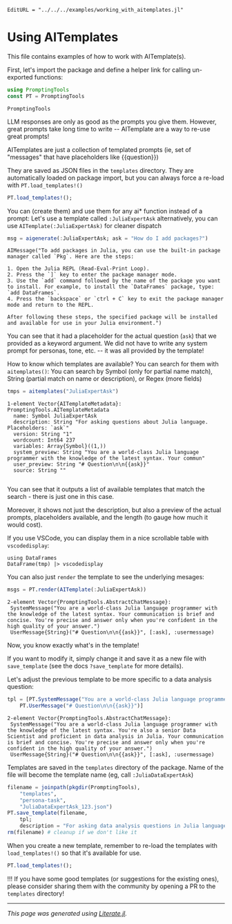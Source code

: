 ```@meta
EditURL = "../../../examples/working_with_aitemplates.jl"
```

# Using AITemplates

This file contains examples of how to work with AITemplate(s).

First, let's import the package and define a helper link for calling un-exported functions:

````julia
using PromptingTools
const PT = PromptingTools
````

````
PromptingTools
````

LLM responses are only as good as the prompts you give them. However, great prompts take long time to write -- AITemplate are a way to re-use great prompts!

AITemplates are just a collection of templated prompts (ie, set of "messages" that have placeholders like {{question}})

They are saved as JSON files in the `templates` directory.
They are automatically loaded on package import, but you can always force a re-load with `PT.load_templates!()`

````julia
PT.load_templates!();
````

You can (create them) and use them for any ai* function instead of a prompt:
Let's use a template called `:JuliaExpertAsk`
alternatively, you can use `AITemplate(:JuliaExpertAsk)` for cleaner dispatch

````julia
msg = aigenerate(:JuliaExpertAsk; ask = "How do I add packages?")
````

````
AIMessage("To add packages in Julia, you can use the built-in package manager called `Pkg`. Here are the steps:

1. Open the Julia REPL (Read-Eval-Print Loop).
2. Press the `]` key to enter the package manager mode.
3. Use the `add` command followed by the name of the package you want to install. For example, to install the `DataFrames` package, type: `add DataFrames`.
4. Press the `backspace` or `ctrl + C` key to exit the package manager mode and return to the REPL.

After following these steps, the specified package will be installed and available for use in your Julia environment.")
````

You can see that it had a placeholder for the actual question (`ask`) that we provided as a keyword argument.
We did not have to write any system prompt for personas, tone, etc. -- it was all provided by the template!

How to know which templates are available? You can search for them with `aitemplates()`:
You can search by Symbol (only for partial name match), String (partial match on name or description), or Regex (more fields)

````julia
tmps = aitemplates("JuliaExpertAsk")
````

````
1-element Vector{AITemplateMetadata}:
PromptingTools.AITemplateMetadata
  name: Symbol JuliaExpertAsk
  description: String "For asking questions about Julia language. Placeholders: `ask`"
  version: String "1"
  wordcount: Int64 237
  variables: Array{Symbol}((1,))
  system_preview: String "You are a world-class Julia language programmer with the knowledge of the latest syntax. Your commun"
  user_preview: String "# Question\n\n{{ask}}"
  source: String ""


````

You can see that it outputs a list of available templates that match the search - there is just one in this case.

Moreover, it shows not just the description, but also a preview of the actual prompts, placeholders available, and the length (to gauge how much it would cost).

If you use VSCode, you can display them in a nice scrollable table with `vscodedisplay`:
```plaintext
using DataFrames
DataFrame(tmp) |> vscodedisplay
```

You can also just `render` the template to see the underlying mesages:

````julia
msgs = PT.render(AITemplate(:JuliaExpertAsk))
````

````
2-element Vector{PromptingTools.AbstractChatMessage}:
 SystemMessage("You are a world-class Julia language programmer with the knowledge of the latest syntax. Your communication is brief and concise. You're precise and answer only when you're confident in the high quality of your answer.")
 UserMessage{String}("# Question\n\n{{ask}}", [:ask], :usermessage)
````

Now, you know exactly what's in the template!

If you want to modify it, simply change it and save it as a new file with `save_template` (see the docs `?save_template` for more details).

Let's adjust the previous template to be more specific to a data analysis question:

````julia
tpl = [PT.SystemMessage("You are a world-class Julia language programmer with the knowledge of the latest syntax. You're also a senior Data Scientist and proficient in data analysis in Julia. Your communication is brief and concise. You're precise and answer only when you're confident in the high quality of your answer.")
    PT.UserMessage("# Question\n\n{{ask}}")]
````

````
2-element Vector{PromptingTools.AbstractChatMessage}:
 SystemMessage("You are a world-class Julia language programmer with the knowledge of the latest syntax. You're also a senior Data Scientist and proficient in data analysis in Julia. Your communication is brief and concise. You're precise and answer only when you're confident in the high quality of your answer.")
 UserMessage{String}("# Question\n\n{{ask}}", [:ask], :usermessage)
````

Templates are saved in the `templates` directory of the package. Name of the file will become the template name (eg, call `:JuliaDataExpertAsk`)

````julia
filename = joinpath(pkgdir(PromptingTools),
    "templates",
    "persona-task",
    "JuliaDataExpertAsk_123.json")
PT.save_template(filename,
    tpl;
    description = "For asking data analysis questions in Julia language. Placeholders: `ask`")
rm(filename) # cleanup if we don't like it
````

When you create a new template, remember to re-load the templates with `load_templates!()` so that it's available for use.

````julia
PT.load_templates!();
````

!!! If you have some good templates (or suggestions for the existing ones), please consider sharing them with the community by opening a PR to the `templates` directory!

---

*This page was generated using [Literate.jl](https://github.com/fredrikekre/Literate.jl).*

